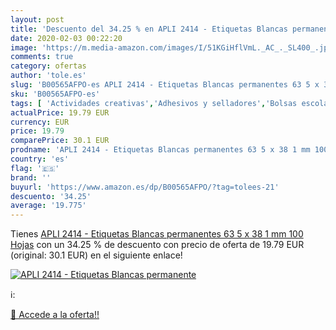 ```yaml
---
layout: post
title: 'Descuento del 34.25 % en APLI 2414 - Etiquetas Blancas permanente'
date: 2020-02-03 00:22:20
image: 'https://m.media-amazon.com/images/I/51KGiHflVmL._AC_._SL400_.jpg'
comments: true
category: ofertas
author: 'tole.es'
slug: 'B00565AFPO-es APLI 2414 - Etiquetas Blancas permanentes 63 5 x 38 1 mm...'
sku: 'B00565AFPO-es'
tags: [ 'Actividades creativas','Adhesivos y selladores','Bolsas escolares','Bricolaje y herramientas','Cuchillos de cocina','Equipaje','Ferretería','Hogar y cocina','Juegos de cuchillos de cocina','Juguetes','Juguetes y juegos','Lápices de colores para niños','Material de escritura y dibujo para niños','Mochilas, estuches y sets escolares','Pegamentos instantáneos','Utensilios de cocina','apli', ]
actualPrice: 19.79 EUR
currency: EUR
price: 19.79
comparePrice: 30.1 EUR
prodname: 'APLI 2414 - Etiquetas Blancas permanentes 63 5 x 38 1 mm 100 Hojas'
country: 'es'
flag: '🇪🇸'
brand: ''
buyurl: 'https://www.amazon.es/dp/B00565AFPO/?tag=tolees-21'
descuento: '34.25'
average: '19.775'
---
```


Tienes [APLI 2414 - Etiquetas Blancas permanentes 63 5 x 38 1 mm 100 Hojas](https://www.amazon.es/dp/B00565AFPO/?tag=tolees-21) con un 34.25 % de descuento con precio de oferta de 19.79 EUR (original: 30.1 EUR) en el siguiente enlace!

[![APLI 2414 - Etiquetas Blancas permanente](https://m.media-amazon.com/images/I/51KGiHflVmL._AC_._SL400_.jpg)](https://www.amazon.es/dp/B00565AFPO/?tag=tolees-21)

ℹ️:


[🛒 Accede a la oferta!!](https://www.amazon.es/dp/B00565AFPO/?tag=tolees-21)
